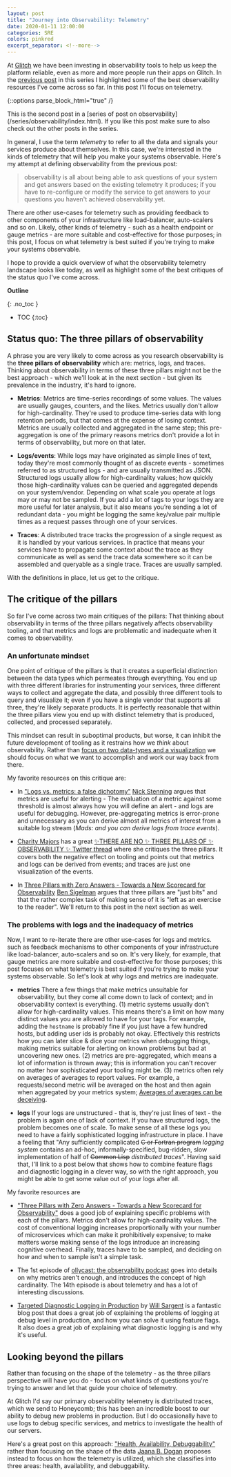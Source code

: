 ```yaml
---
layout: post
title: "Journey into Observability: Telemetry"
date: 2020-01-11 12:00:00
categories: SRE
colors: pinkred
excerpt_separator: <!--more-->
---
```


At [Glitch](https://glitch.com/create) we have been investing in observability tools to help us keep the platform reliable, even as more and more people run their apps on Glitch. In the [previous post](https://mads-hartmann.com/sre/2019/08/04/journey-into-observability-reading-material.html) in this series I highlighted some of the best observability resources I've come across so far. In this post I'll focus on telemetry.

<!--more-->

{::options parse_block_html="true" /}
<div class="note-box">
This is the second post in a [series of post on observability](/series/observability/index.html). If you like this post make sure to also check out the other posts in the series.
</div>


In general, I use the term _telemetry_ to refer to all the data and signals your services produce about themselves. In this case, we're interested in the kinds of telemetry that will help you make your systems observable. Here's my attempt at defining observability from the previous post:

> observability is all about being able to ask questions of your system and get answers based on the existing telemetry it produces; if you have to re-configure or modify the service to get answers to your questions you haven't achieved observability yet.

There are other use-cases for telemetry such as providing feedback to other components of your infrastructure like load-balancer, auto-scalers and so on. Likely, other kinds of telemetry - such as a health endpoint or gauge metrics - are more suitable and cost-effective for those purposes; in this post, I focus on what telemetry is best suited if you're trying to make your systems observable.

I hope to provide a quick overview of what the observability telemetry landscape looks like today, as well as highlight some of the best critiques of the status quo I've come across.

**Outline**

{: .no_toc }
* TOC
{:toc}

## Status quo: The three pillars of observability

A phrase you are very likely to come across as you research observability is the **three pillars of observability** which are: metrics, logs, and traces. Thinking about observability in terms of these three pillars might not be the best approach - which we'll look at in the next section - but given its prevalence in the industry, it's hard to ignore.

- **Metrics**: Metrics are time-series recordings of some values. The values are usually gauges, counters, and the likes. Metrics usually don't allow for high-cardinality. They're used to produce time-series data with long retention periods, but that comes at the expense of losing context. Metrics are usually collected and aggregated in the same step; this pre-aggregation is one of the primary reasons metrics don't provide a lot in terms of observability, but more on that later.

- **Logs/events**: While logs may have originated as simple lines of text, today they're most commonly thought of as discrete events - sometimes referred to as structured logs - and are usually transmitted as JSON. Structured logs usually allow for high-cardinality values; how quickly those high-cardinality values can be queried and aggregated depends on your system/vendor. Depending on what scale you operate at logs may or may not be sampled. If you add a lot of tags to your logs they are more useful for later analysis, but it also means you’re sending a lot of redundant data - you might be logging the same key/value pair multiple times as a request passes through one of your services.

- **Traces**: A distributed trace tracks the progression of a single request as it is handled by your various services. In practice that means your services have to propagate some context about the trace as they communicate as well as send the trace data somewhere so it can be assembled and queryable as a single trace. Traces are usually sampled.

With the definitions in place, let us get to the critique.

## The critique of the pillars

So far I've come across two main critiques of the pillars: That thinking about observability in terms of the three pillars negatively affects observability tooling, and that metrics and logs are problematic and inadequate when it comes to observability.

### An unfortunate mindset

One point of critique of the pillars is that it creates a superficial distinction between the data types which permeates through everything. You end up with three different libraries for instrumenting your services, three different ways to collect and aggregate the data, and possibly three different tools to query and visualize it; even if you have a single vendor that supports all three, they're likely separate products. It is perfectly reasonable that within the three pillars view you end up with distinct telemetry that is produced, collected, and processed separately.

This mindset can result in suboptimal products, but worse, it can inhibit the future development of tooling as it restrains how we *think* about observability. Rather than [focus on two data-types and a visualization](https://twitter.com/mipsytipsy/status/1044668453339172864?s=20) we should focus on what we want to accomplish and work our way back from there.

My favorite resources on this critique are:

- In ["Logs vs. metrics: a false dichotomy"](https://whiteink.com/2019/logs-vs-metrics-a-false-dichotomy/) [Nick Stenning](https://whiteink.com/about/) argues that metrics are useful for alerting - The evaluation of a metric against some threshold is almost always how you will define an alert - and logs are useful for debugging. However, pre-aggregating metrics is error-prone and unnecessary as you can derive almost all metrics of interest from a suitable log stream (*Mads: and you can derive logs from trace events*).

- [Charity Majors](https://charity.wtf) has a great [✨THERE ARE NO ✨ THREE PILLARS OF ✨ OBSERVABILITY ✨ Twitter thread](https://twitter.com/mipsytipsy/status/1044666259898593282) where she critiques the three pillars. It covers both the negative effect on tooling and points out that metrics and logs can be derived from events; and traces are just one visualization of the events.

- In [Three Pillars with Zero Answers - Towards a New Scorecard for Observability](https://lightstep.com/blog/three-pillars-zero-answers-towards-new-scorecard-observability/) [Ben Sigelman](http://bensigelman.org) argues that three pillars are "just bits" and that the rather complex task of making sense of it is "left as an exercise to the reader". We'll return to this post in the next section as well.

### The problems with logs and the inadequacy of metrics

Now, I want to re-iterate there are other use-cases for logs and metrics. such as feedback mechanisms to other components of your infrastructure like load-balancer, auto-scalers and so on. It's very likely, for example, that gauge metrics are more suitable and cost-effective for those purposes; this post focuses on what telemetry is best suited if you're trying to make your systems observable. So let's look at why logs and metrics are inadequate.

- **metrics** There a few things that make metrics unsuitable for observability, but they come all come down to lack of context; and in observability context is everything. (1) metric systems usually don't allow for high-cardinality values. This means there's a limit on how many distinct values you are allowed to have for your tags. For example, adding the `hostname` is probably fine if you just have a few hundred hosts, but adding user ids is probably not okay. Effectively this restricts how you can later slice & dice your metrics when debugging things, making metrics suitable for alerting on known problems but bad at uncovering new ones. (2) metrics are pre-aggregated, which means a lot of information is thrown away; this is information you can't recover no matter how sophisticated your tooling might be. (3) metrics often rely on averages of averages to report values. For example, a requests/second metric will be averaged on the host and then again when aggregated by your metrics system; [Averages of averages can be deceiving](http://mathforum.org/library/drmath/view/52790.html).

- **logs** If your logs are unstructured - that is, they're just lines of text - the problem is again one of lack of context. If you have structured logs, the problem becomes one of scale. To make sense of all these logs you need to have a fairly sophisticated logging infrastructure in place. I have a feeling that "Any sufficiently complicated ~~C or Fortran program~~ *logging system* contains an ad-hoc, informally-specified, bug-ridden, slow implementation of half of ~~Common Lisp~~ *distributed traces*". Having said that, I'll link to a post below that shows how to combine feature flags and diagnostic logging in a clever way, so with the right approach, you might be able to get some value out of your logs after all.

My favorite resources are

- ["Three Pillars with Zero Answers - Towards a New Scorecard for Observability"](https://lightstep.com/blog/three-pillars-zero-answers-towards-new-scorecard-observability/) does a good job of explaining specific problems with each of the pillars. Metrics don't allow for high-cardinality values. The cost of conventional logging increases proportionally with your number of microservices which can make it prohibitively expensive; to make matters worse making sense of the logs introduce an increasing cognitive overhead. Finally, traces have to be sampled, and deciding on how and when to sample isn't a simple task.

- The 1st episode of [ollycast: the observability podcast](https://twitter.com/o11ycast) goes into details on why metrics aren't enough, and introduces the concept of high cardinality. The 14th episode is about telemetry and has a lot of interesting discussions.

- [Targeted Diagnostic Logging in Production](https://tersesystems.com/blog/2019/07/22/targeted-diagnostic-logging-in-production/) by [Will Sargent](https://twitter.com/will_sargent) is a fantastic blog post that does a great job of explaining the problems of logging at debug level in production, and how you can solve it using feature flags. It also does a great job of explaining what diagnostic logging is and why it's useful.

## Looking beyond the pillars

Rather than focusing on the shape of the telemetry - as the three pillars perspective will have you do - focus on what kinds of questions you're trying to answer and let that guide your choice of telemetry.

At Glitch I'd say our primary observability telemetry is distributed traces, which we send to Honeycomb; this has been an incredible boost to our ability to debug new problems in production. But I do occasionally have to use logs to debug specific services, and metrics to investigate the health of our servers.

Here's a great post on this approach: ["Health, Availability, Debuggability"](https://medium.com/observability/health-availability-debuggability-5b0ab300b35c) rather than focusing on the shape of the data [Jaana B. Dogan](https://twitter.com/rakyll) proposes instead to focus on how the telemetry is utilized, which she classifies into three areas: health, availability, and debuggability. 

